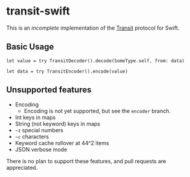 # transit-swift

This is an _incomplete_ implementation of the [Transit](https://github.com/cognitect/transit-format) protocol for Swift.

## Basic Usage

	let value = try TransitDecoder().decode(SomeType.self, from: data)
	
	let data = try TransitEncoder().encode(value)

## Unsupported features

* Encoding
	* Encoding is not yet supported, but see the `encoder` branch.
* Int keys in maps
* String (not keyword) keys in maps
* `~z` special numbers
* `~c` characters
* Keyword cache rollover at 44^2 items
* JSON verbose mode

There is no plan to support these features, and pull requests are appreciated.